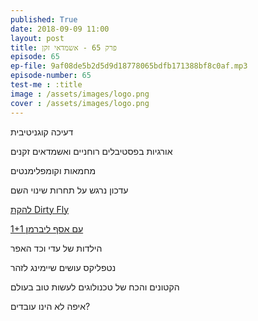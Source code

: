 ```yaml
---
published: True
date: 2018-09-09 11:00
layout: post
title: פרק 65 - אשמדאי זקן
episode: 65
ep-file: 9af08de5b2d5d9d18778065bdfb171388bf8c0af.mp3
episode-number: 65
test-me : :title
image : /assets/images/logo.png
cover : /assets/images/logo.png
---
```


דעיכה קוגניטיבית

אורגיות בפסטיבלים רוחניים ואשמדאים זקנים

מחמאות וקומפלימנטים

עדכון נרגש על תחרות שינוי השם

[להקת Dirty Fly](https://he-il.facebook.com/DirtyFlyMusic/)

[1+1 עם אסף ליברמן](https://www.kan.org.il/podcast/program.aspx/?progid=2062)

הילדות של עדי וכד האפר

נטפליקס עושים שיימינג לזהר

הקטונים והכח של טכנולוגים לעשות טוב בעולם

איפה לא הינו עובדים?